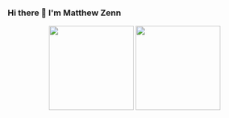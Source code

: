 ### Hi there 👋 I'm Matthew Zenn

<p align="center">
    <img src="https://github-readme-stats.vercel.app/api?username=MatthewZenn&show_icons=true&theme=dark" height="168px">
    <img src="https://github-readme-stats.vercel.app/api/top-langs/?username=MatthewZenn&show_icons=true&theme=dark&layout=compact" height="168px">
</p>
